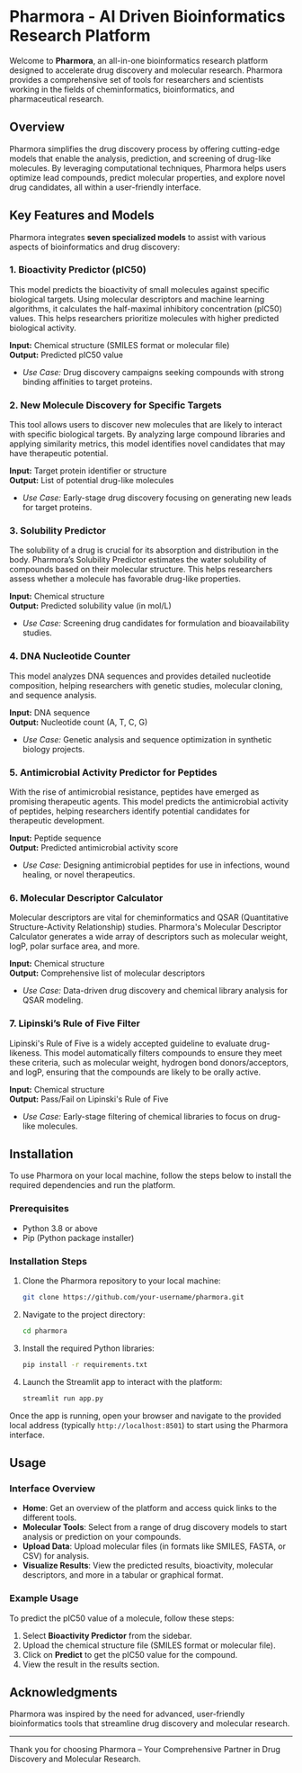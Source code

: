 # Pharmora - AI Driven Bioinformatics Research Platform

Welcome to **Pharmora**, an all-in-one bioinformatics research platform designed to accelerate drug discovery and molecular research. Pharmora provides a comprehensive set of tools for researchers and scientists working in the fields of cheminformatics, bioinformatics, and pharmaceutical research.

## Overview

Pharmora simplifies the drug discovery process by offering cutting-edge models that enable the analysis, prediction, and screening of drug-like molecules. By leveraging computational techniques, Pharmora helps users optimize lead compounds, predict molecular properties, and explore novel drug candidates, all within a user-friendly interface.

## Key Features and Models

Pharmora integrates **seven specialized models** to assist with various aspects of bioinformatics and drug discovery:

### 1. **Bioactivity Predictor (pIC50)**  
   This model predicts the bioactivity of small molecules against specific biological targets. Using molecular descriptors and machine learning algorithms, it calculates the half-maximal inhibitory concentration (pIC50) values. This helps researchers prioritize molecules with higher predicted biological activity.
   
   **Input:** Chemical structure (SMILES format or molecular file)  
   **Output:** Predicted pIC50 value
   
   - *Use Case:* Drug discovery campaigns seeking compounds with strong binding affinities to target proteins.

### 2. **New Molecule Discovery for Specific Targets**  
   This tool allows users to discover new molecules that are likely to interact with specific biological targets. By analyzing large compound libraries and applying similarity metrics, this model identifies novel candidates that may have therapeutic potential.

   **Input:** Target protein identifier or structure  
   **Output:** List of potential drug-like molecules
   
   - *Use Case:* Early-stage drug discovery focusing on generating new leads for target proteins.

### 3. **Solubility Predictor**  
   The solubility of a drug is crucial for its absorption and distribution in the body. Pharmora’s Solubility Predictor estimates the water solubility of compounds based on their molecular structure. This helps researchers assess whether a molecule has favorable drug-like properties.

   **Input:** Chemical structure  
   **Output:** Predicted solubility value (in mol/L)
   
   - *Use Case:* Screening drug candidates for formulation and bioavailability studies.

### 4. **DNA Nucleotide Counter**  
   This model analyzes DNA sequences and provides detailed nucleotide composition, helping researchers with genetic studies, molecular cloning, and sequence analysis.

   **Input:** DNA sequence  
   **Output:** Nucleotide count (A, T, C, G)
   
   - *Use Case:* Genetic analysis and sequence optimization in synthetic biology projects.

### 5. **Antimicrobial Activity Predictor for Peptides**  
   With the rise of antimicrobial resistance, peptides have emerged as promising therapeutic agents. This model predicts the antimicrobial activity of peptides, helping researchers identify potential candidates for therapeutic development.

   **Input:** Peptide sequence  
   **Output:** Predicted antimicrobial activity score
   
   - *Use Case:* Designing antimicrobial peptides for use in infections, wound healing, or novel therapeutics.

### 6. **Molecular Descriptor Calculator**  
   Molecular descriptors are vital for cheminformatics and QSAR (Quantitative Structure-Activity Relationship) studies. Pharmora's Molecular Descriptor Calculator generates a wide array of descriptors such as molecular weight, logP, polar surface area, and more.

   **Input:** Chemical structure  
   **Output:** Comprehensive list of molecular descriptors
   
   - *Use Case:* Data-driven drug discovery and chemical library analysis for QSAR modeling.

### 7. **Lipinski’s Rule of Five Filter**  
   Lipinski's Rule of Five is a widely accepted guideline to evaluate drug-likeness. This model automatically filters compounds to ensure they meet these criteria, such as molecular weight, hydrogen bond donors/acceptors, and logP, ensuring that the compounds are likely to be orally active.

   **Input:** Chemical structure  
   **Output:** Pass/Fail on Lipinski's Rule of Five
   
   - *Use Case:* Early-stage filtering of chemical libraries to focus on drug-like molecules.

## Installation

To use Pharmora on your local machine, follow the steps below to install the required dependencies and run the platform.

### Prerequisites

- Python 3.8 or above
- Pip (Python package installer)

### Installation Steps

1. Clone the Pharmora repository to your local machine:

    ```bash
    git clone https://github.com/your-username/pharmora.git
    ```

2. Navigate to the project directory:

    ```bash
    cd pharmora
    ```

3. Install the required Python libraries:

    ```bash
    pip install -r requirements.txt
    ```

4. Launch the Streamlit app to interact with the platform:

    ```bash
    streamlit run app.py
    ```

Once the app is running, open your browser and navigate to the provided local address (typically `http://localhost:8501`) to start using the Pharmora interface.

## Usage

### Interface Overview
- **Home**: Get an overview of the platform and access quick links to the different tools.
- **Molecular Tools**: Select from a range of drug discovery models to start analysis or prediction on your compounds.
- **Upload Data**: Upload molecular files (in formats like SMILES, FASTA, or CSV) for analysis.
- **Visualize Results**: View the predicted results, bioactivity, molecular descriptors, and more in a tabular or graphical format.

### Example Usage

To predict the pIC50 value of a molecule, follow these steps:

1. Select **Bioactivity Predictor** from the sidebar.
2. Upload the chemical structure file (SMILES format or molecular file).
3. Click on **Predict** to get the pIC50 value for the compound.
4. View the result in the results section.

## Acknowledgments

Pharmora was inspired by the need for advanced, user-friendly bioinformatics tools that streamline drug discovery and molecular research. 

---

Thank you for choosing Pharmora – Your Comprehensive Partner in Drug Discovery and Molecular Research.
